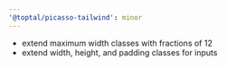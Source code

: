 ```yaml
---
'@toptal/picasso-tailwind': minor
---
```


- extend maximum width classes with fractions of 12
- extend width, height, and padding classes for inputs

